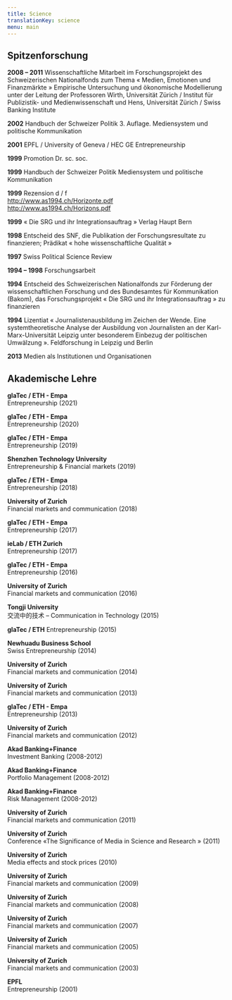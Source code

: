 ```yaml
---
title: Science
translationKey: science
menu: main
---
```


## Spitzenforschung

**2008 – 2011**
Wissenschaftliche Mitarbeit im Forschungsprojekt des Schweizerischen Nationalfonds zum Thema « Medien, Emotionen und Finanzmärkte » Empirische Untersuchung und ökonomische Modellierung unter der Leitung der Professoren Wirth, Universität Zürich / Institut für Publizistik- und Medienwissenschaft und Hens, Universität Zürich / Swiss Banking Institute

**2002**
Handbuch der Schweizer Politik
3. Auflage. Mediensystem und politische Kommunikation

**2001** EPFL / University of Geneva / HEC GE Entrepreneurship

**1999** Promotion Dr. sc. soc.

**1999** Handbuch der Schweizer Politik
Mediensystem und politische Kommunikation

**1999** Rezension d / f  
http://www.as1994.ch/Horizonte.pdf  
http://www.as1994.ch/Horizons.pdf

**1999** « Die SRG und ihr Integrationsauftrag » Verlag Haupt Bern

**1998** Entscheid des SNF, die Publikation der Forschungsresultate zu finanzieren; Prädikat « hohe wissenschaftliche Qualität »

**1997** Swiss Political Science Review

**1994 – 1998** Forschungsarbeit

**1994** Entscheid des Schweizerischen Nationalfonds zur Förderung der wissenschaftlichen Forschung und des Bundesamtes
für Kommunikation (Bakom), das Forschungsprojekt « Die SRG
und ihr Integrationsauftrag » zu finanzieren

**1994** Lizentiat « Journalistenausbildung im Zeichen der Wende.
Eine systemtheoretische Analyse der Ausbildung von Journalisten an der Karl-Marx-Universität Leipzig unter besonderem Einbezug der politischen Umwälzung ». Feldforschung in Leipzig
und Berlin

**2013** Medien als Institutionen und Organisationen

## Akademische Lehre

**glaTec / ETH - Empa**  
Entrepreneurship (2021)

**glaTec / ETH - Empa**  
Entrepreneurship (2020)

**glaTec / ETH - Empa**  
Entrepreneurship (2019)

**Shenzhen Technology University**  
Entrepreneurship & Financial markets (2019)

**glaTec / ETH - Empa**  
Entrepreneurship (2018)

**University of Zurich**  
Financial markets and communication (2018)

**glaTec / ETH - Empa**  
Entrepreneurship (2017)

**ieLab / ETH Zurich**  
Entrepreneurship (2017)

**glaTec / ETH - Empa**  
Entrepreneurship (2016)

**University of Zurich**  
Financial markets and communication (2016)

**Tongji University**  
交流中的技术 – Communication in Technology (2015)

**glaTec / ETH**
Entrepreneurship (2015)

**Newhuadu Business School**  
Swiss Entrepreneurship (2014)

**University of Zurich**  
Financial markets and communication (2014)

**University of Zurich**  
Financial markets and communication (2013)

**glaTec / ETH - Empa**  
Entrepreneurship (2013)

**University of Zurich**  
Financial markets and communication (2012)

**Akad Banking+Finance**  
Investment Banking (2008-2012)

**Akad Banking+Finance**  
Portfolio Management (2008-2012)

**Akad Banking+Finance**  
Risk Management (2008-2012)

**University of Zurich**  
Financial markets and communication (2011)

**University of Zurich**  
Conference «The Significance of Media in Science and Research » (2011)

**University of Zurich**  
Media effects and stock prices (2010)

**University of Zurich**  
Financial markets and communication (2009)

**University of Zurich**  
Financial markets and communication (2008)

**University of Zurich**  
Financial markets and communication (2007)

**University of Zurich**  
Financial markets and communication (2005)

**University of Zurich**  
Financial markets and communication (2003)

**EPFL**  
Entrepreneurship (2001)